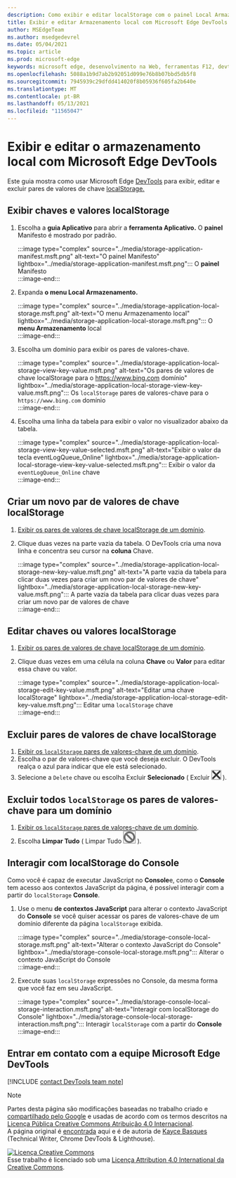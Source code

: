 ```yaml
---
description: Como exibir e editar localStorage com o painel Local Armazenamento e o Console.
title: Exibir e editar Armazenamento local com Microsoft Edge DevTools
author: MSEdgeTeam
ms.author: msedgedevrel
ms.date: 05/04/2021
ms.topic: article
ms.prod: microsoft-edge
keywords: microsoft edge, desenvolvimento na Web, ferramentas F12, devtools
ms.openlocfilehash: 5088a1b9d7ab2b92051d099e76b8b07bbd5db5f8
ms.sourcegitcommit: 7945939c29dfdd414020f8b05936f605fa2b640e
ms.translationtype: MT
ms.contentlocale: pt-BR
ms.lasthandoff: 05/13/2021
ms.locfileid: "11565047"
---
```

<!-- Copyright Kayce Basques 

   Licensed under the Apache License, Version 2.0 (the "License");
   you may not use this file except in compliance with the License.
   You may obtain a copy of the License at

       https://www.apache.org/licenses/LICENSE-2.0

   Unless required by applicable law or agreed to in writing, software
   distributed under the License is distributed on an "AS IS" BASIS,
   WITHOUT WARRANTIES OR CONDITIONS OF ANY KIND, either express or implied.
   See the License for the specific language governing permissions and
   limitations under the License.  -->  
# <a name="view-and-edit-local-storage-with-microsoft-edge-devtools"></a>Exibir e editar o armazenamento local com Microsoft Edge DevTools  

Este guia mostra como usar Microsoft Edge [DevTools][MicrosoftEdgeDevTools] para exibir, editar e excluir pares de valores de chave [localStorage.][MDNWindowsLocalStorage]  

## <a name="view-localstorage-keys-and-values"></a>Exibir chaves e valores localStorage  

1.  Escolha a **guia Aplicativo** para abrir a **ferramenta Aplicativo.**  O **painel** Manifesto é mostrado por padrão.  
    
    :::image type="complex" source="../media/storage-application-manifest.msft.png" alt-text="O painel Manifesto" lightbox="../media/storage-application-manifest.msft.png":::
       O **painel** Manifesto  
    :::image-end:::  
    
1.  Expanda **o menu Local Armazenamento.**  
    
    :::image type="complex" source="../media/storage-application-local-storage.msft.png" alt-text="O menu Armazenamento local" lightbox="../media/storage-application-local-storage.msft.png":::
       O **menu Armazenamento** local  
    :::image-end:::  
    
1.  Escolha um domínio para exibir os pares de valores-chave.  
    
    :::image type="complex" source="../media/storage-application-local-storage-view-key-value.msft.png" alt-text="Os pares de valores de chave localStorage para o https://www.bing.com domínio" lightbox="../media/storage-application-local-storage-view-key-value.msft.png":::
       Os `localStorage` pares de valores-chave para o `https://www.bing.com` domínio  
    :::image-end:::  
    
1.  Escolha uma linha da tabela para exibir o valor no visualizador abaixo da tabela.  
    
    :::image type="complex" source="../media/storage-application-local-storage-view-key-value-selected.msft.png" alt-text="Exibir o valor da tecla eventLogQueue_Online" lightbox="../media/storage-application-local-storage-view-key-value-selected.msft.png":::
       Exibir o valor da `eventLogQueue_Online` chave  
    :::image-end:::  
    
## <a name="create-a-new-localstorage-key-value-pair"></a>Criar um novo par de valores de chave localStorage  

1.  [Exibir os pares de valores de chave localStorage de um domínio](#view-localstorage-keys-and-values).  
1.  Clique duas vezes na parte vazia da tabela.  O DevTools cria uma nova linha e concentra seu cursor na **coluna** Chave.  
    
    :::image type="complex" source="../media/storage-application-local-storage-new-key-value.msft.png" alt-text="A parte vazia da tabela para clicar duas vezes para criar um novo par de valores de chave" lightbox="../media/storage-application-local-storage-new-key-value.msft.png":::
       A parte vazia da tabela para clicar duas vezes para criar um novo par de valores de chave  
    :::image-end:::  
    
## <a name="edit-localstorage-keys-or-values"></a>Editar chaves ou valores localStorage  

1.  [Exibir os pares de valores de chave localStorage de um domínio](#view-localstorage-keys-and-values).  
1.  Clique duas vezes em uma célula na coluna **Chave** ou **Valor** para editar essa chave ou valor.  
    
    :::image type="complex" source="../media/storage-application-local-storage-edit-key-value.msft.png" alt-text="Editar uma chave localStorage" lightbox="../media/storage-application-local-storage-edit-key-value.msft.png":::
       Editar uma `localStorage` chave  
    :::image-end:::  
    
## <a name="delete-localstorage-key-value-pairs"></a>Excluir pares de valores de chave localStorage  

1.  [Exibir os `localStorage` pares de valores-chave de um domínio](#view-localstorage-keys-and-values).  
1.  Escolha o par de valores-chave que você deseja excluir.  O DevTools realça o azul para indicar que ele está selecionado.  
1.  Selecione a `Delete` chave ou escolha Excluir **Selecionado** \( Excluir ![ Selecionado ](../media/delete-icon.msft.png) \).  
    
## <a name="delete-all-localstorage-key-value-pairs-for-a-domain"></a>Excluir todos `localStorage` os pares de valores-chave para um domínio  

1.  [Exibir os `localStorage` pares de valores-chave de um domínio](#view-localstorage-keys-and-values).  
1.  Escolha **Limpar Tudo** \( Limpar Tudo ![ ](../media/clear-icon.msft.png) \).  
    
## <a name="interact-with-localstorage-from-the-console"></a>Interagir com localStorage do Console  

Como você é capaz de executar JavaScript no **Console**e, como o **Console** tem acesso aos contextos JavaScript da página, é possível interagir com a partir do `localStorage` **Console**.  

1.  Use o menu **de contextos JavaScript** para alterar o contexto JavaScript do **Console** se você quiser acessar os pares de valores-chave de um domínio diferente da página `localStorage` exibida.  
    
    :::image type="complex" source="../media/storage-console-local-storage.msft.png" alt-text="Alterar o contexto JavaScript do Console" lightbox="../media/storage-console-local-storage.msft.png":::
       Alterar o contexto JavaScript do Console  
    :::image-end:::  
    
1.  Execute suas `localStorage` expressões no Console, da mesma forma que você faz em seu JavaScript.  
    
    :::image type="complex" source="../media/storage-console-local-storage-interaction.msft.png" alt-text="Interagir com localStorage do Console" lightbox="../media/storage-console-local-storage-interaction.msft.png":::
       Interagir `localStorage` com a partir do **Console**  
    :::image-end:::  
    
## <a name="getting-in-touch-with-the-microsoft-edge-devtools-team"></a>Entrar em contato com a equipe Microsoft Edge DevTools  

[!INCLUDE [contact DevTools team note](../includes/contact-devtools-team-note.md)]  

<!-- links -->  

[MicrosoftEdgeDevTools]: ../../devtools-guide-chromium/index.md "Microsoft Edge (Chromium) Ferramentas de desenvolvedor | Microsoft Docs"  

[MDNWindowsLocalStorage]: https://developer.mozilla.org/docs/Web/API/Window/localStorage "Window.localStorage | MDN"  

> [!NOTE]
> Partes desta página são modificações baseadas no trabalho criado e [compartilhado pelo Google][GoogleSitePolicies] e usadas de acordo com os termos descritos na [Licença Pública Creative Commons Atribuição 4.0 Internacional][CCA4IL].  
> A página original é [encontrada](https://developers.google.com/web/tools/chrome-devtools/storage/localstorage) aqui e é de autoria de [Kayce Basques][KayceBasques] \(Technical Writer, Chrome DevTools \& Lighthouse\).  

[![Licença Creative Commons][CCby4Image]][CCA4IL]  
Esse trabalho é licenciado sob uma [Licença Attribution 4.0 International da Creative Commons][CCA4IL].  

[CCA4IL]: https://creativecommons.org/licenses/by/4.0  
[CCby4Image]: https://i.creativecommons.org/l/by/4.0/88x31.png  
[GoogleSitePolicies]: https://developers.google.com/terms/site-policies  
[KayceBasques]: https://developers.google.com/web/resources/contributors#kayce-basques  
